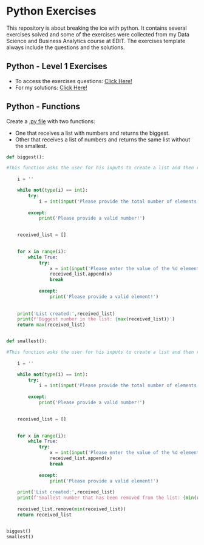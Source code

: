 # Python Exercises
This repository is about breaking the ice with python. It contains several exercises solved and some of the exercises were collected from my Data Science and Business Analytics course at EDIT.
The exercises template always include the questions and the solutions.

## Python - Level 1 Exercises

- To access the exercises questions: [Click Here!](https://github.com/andreareosa/EDIT-Python-Exercises/blob/main/Data%20Mining%20Exercises%20L1.pdf)
- For my solutions: [Click Here!](https://github.com/andreareosa/EDIT-Python-Exercises/blob/main/Python%20-%20Level%201%20Exercises.ipynb)

## Python - Functions

Create a [.py file](https://github.com/andreareosa/EDIT-Python-Exercises/blob/main/homework_1.py) with two functions:
- One that receives a list with numbers and returns the biggest.
- Other that receives a list of numbers and returns the same list without the smallest.

```python
def biggest():

#This function asks the user for his inputs to create a list and then returns the biggest number of that list
  
    i = ''

    while not(type(i) == int):
        try:
            i = int(input('Please provide the total number of elements for your list: '))
        
        except:
            print('Please provide a valid number!')
             

    received_list = []  

    
    for x in range(i):
        while True:
            try:           
                x = int(input('Please enter the value of the %d element: ' % x))
                received_list.append(x)
                break
            
            except:
                print('Please provide a valid element!')
    
    
    print('List created:',received_list)
    print(f'Biggest number in the list: {max(received_list)}')
    return max(received_list)


def smallest():

#This function asks the user for his inputs to create a list and then returns the same list without the smallest number of that list
  
    i = ''

    while not(type(i) == int):
        try:
            i = int(input('Please provide the total number of elements for your list: '))
        
        except:
            print('Please provide a valid number!')
             

    received_list = []  

    
    for x in range(i):
        while True:
            try:           
                x = int(input('Please enter the value of the %d element: ' % x))
                received_list.append(x)
                break
        
            except:
                print('Please provide a valid element!')
       
    print('List created:',received_list)
    print(f'Smallest number that has been removed from the list: {min(received_list)}')
    
    received_list.remove(min(received_list)) 
    return received_list


biggest()
smallest()
```
